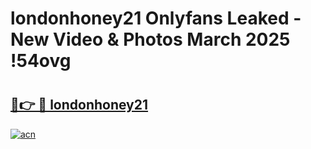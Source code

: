 # londonhoney21 Onlyfans Leaked - New Video & Photos March 2025 !54ovg

# <h2><a href="https://5euzx9.iuczelnia.edu.pl?title=londonhoney21&ref=54ovg">🔗👉 🔴 londonhoney21</a></h2>

[![acn](https://github.com/user-attachments/assets/0f9c940e-d8b0-45ae-aac7-cd30a18b3e1c)](https://5euzx9.iuczelnia.edu.pl?title=londonhoney21&ref=54ovg)


